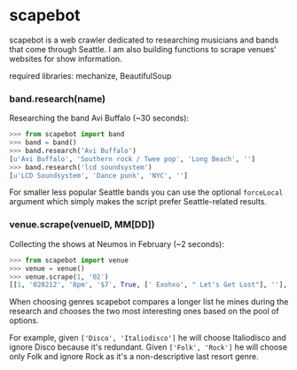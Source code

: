 # scapebot

scapebot is a web crawler dedicated to researching musicians and bands that come through Seattle.
I am also building functions to scrape venues' websites for show information.

required libraries: mechanize, BeautifulSoup

### band.research(name)

Researching the band Avi Buffalo (~30 seconds):

```python
>>> from scapebot import band
>>> band = band()
>>> band.research('Avi Buffalo')
[u'Avi Buffalo', 'Southern rock / Twee pop', 'Long Beach', '']
>>> band.research('lcd soundsystem')
[u'LCD Soundsystem', 'Dance punk', 'NYC', '']
```

For smaller less popular Seattle bands you can use the optional `forceLocal` argument which simply makes the script prefer Seattle-related results.

### venue.scrape(venueID, MM[DD])

Collecting the shows at Neumos in February (~2 seconds):

```python
>>> from scapebot import venue
>>> venue = venue()
>>> venue.scrape(1, '02')
[[1, '020212', '8pm', '$7', True, [' Exohxo', " Let's Get Lost"], ''], [1, '020312', '8pm', '$10', False, [' Cool Nutz', ' Kung Foo Grip', ' E and Dae', ' Kingz of Kush', ' DJ Astronomar', ' Hosted By Grynch'], u'https://www.etix.com/ticket/online/performanceSearch.jsp?performance_id=1588813&cobrand=neumos'], [1, '020512', '6:30pm', '$16', False, [' Clinton Fearon & Mark Oi (Acoustic Set)', ' Live Wyya', ' Duane Stephenson', ' Adrian Xavier', ' The Escort Service', ' Alcyon Massive', ' Selecta Raiford'], u'https://www.etix.com/ticket/online/performanceSearch.jsp?performance_id=1588814&cobrand=neumos'], [1, '020812', '8pm', '$17', True, [' Dengue Fever', ' Secret Chiefs 3', ' U SCO'], u'https://www.etix.com/ticket/online/performanceSearch.jsp?performance_id=1583087&cobrand=neumos'], [1, '020912', '7pm', '$13', True, [' Staxx Brothers'], u'https://www.etix.com/ticket/online/performanceSearch.jsp?performance_id=1586030&cobrand=neumos'], [1, '021012', '7pm', '$10', True, [' The Freighms', ' Anchor The Tide', ' Step One', ' The Exchange'], u'https://www.etix.com/ticket/online/performanceSearch.jsp?performance_id=1601666&cobrand=neumos'], [1, '021112', '8pm', '$12', True, [' Tigerbeat', ' Radjaw'], u'https://www.etix.com/ticket/online/performanceSearch.jsp?performance_id=1591674&cobrand=neumos'], [1, '021512', '7pm', '$16', False, [' The Dear Hunter', ' Kay Kay and his Weathered Underground'], u'https://www.etix.com/ticket/online/performanceSearch.jsp?performance_id=1590628&cobrand=neumos'], [1, '021612', '8PM', '$8', True, [' SPORTS', ' The Fascination Movement', ' Tito Ramsey'], ''], [1, '021712', '8pm', '$15', True, [' Ume', ' Virgin Islands'], u'https://www.etix.com/ticket/online/performanceSearch.jsp?performance_id=1580521&cobrand=neumos'], [1, '021812', '8pm', '$13', True, [' VACATIONER'], u'https://www.etix.com/ticket/online/performanceSearch.jsp?performance_id=1579721&cobrand=neumos'], [1, '021912', '8pm', '$14', True, [], u'https://www.etix.com/ticket/online/performanceSearch.jsp?performance_id=1581316&cobrand=neumos'], [1, '022312', '8PM', '$8', True, [' The Pica Beats', ' Tomten'], u'https://www.etix.com/ticket/online/performanceSearch.jsp?performance_id=1603393&cobrand=neumos'], [1, '022412', '8PM', '$10', False, [' Bruce Leroy', ' Jarv Dee', ' DJ Swervewon'], u'https://www.etix.com/ticket/online/performanceSearch.jsp?performance_id=1601669&cobrand=neumos'], [1, '022612', '8pm', '$15', True, [], u'https://www.etix.com/ticket/online/performanceSearch.jsp?performance_id=1600905&cobrand=neumos'], [1, '022812', '7pm', '$15', False, [' Carnivores', ' Frank Broyles'], u'https://www.etix.com/ticket/online/performanceSearch.jsp?performance_id=1601333&cobrand=neumos']]
```

When choosing genres scapebot compares a longer list he mines during the research and chooses the two most interesting ones based on the pool of options.

For example, given `['Disco', 'Italiodisco']` he will choose Italiodisco and ignore Disco because it's redundant. Given `['Folk', 'Rock']` he will choose only Folk and ignore Rock as it's a non-descriptive last resort genre.
